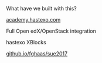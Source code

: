 What have we built with this?


[academy.hastexo.com](https://academy.hastexo.com)


Full Open edX/OpenStack integration


hastexo XBlocks


<!-- .slide: data-background-image="images/by-sa.svg" data-background-size="contain" -->


[github.io/fghaas/sue2017](https://github.io/fghaas/sue2017)
